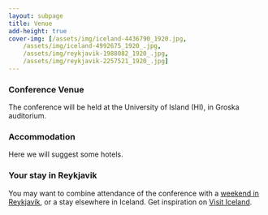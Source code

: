 ```yaml
---
layout: subpage
title: Venue
add-height: true
cover-img: [/assets/img/iceland-4436790_1920.jpg, 
    /assets/img/iceland-4992675_1920_.jpg, 
    /assets/img/reykjavik-1988082_1920_.jpg, 
    /assets/img/reykjavik-2257521_1920_.jpg]
---
```


### Conference Venue
The conference will be held at the University of Island (HI), in  Groska auditorium.

### Accommodation
Here we will suggest some hotels.

### Your stay in Reykjavik
You may want to combine attendance of the conference with a [weekend in Reykjavík](https://www.visiticeland.com/article/weekend-in-reykjavik), or a stay elsewhere in Iceland. Get inspiration on [Visit Iceland](https://www.visiticeland.com/).